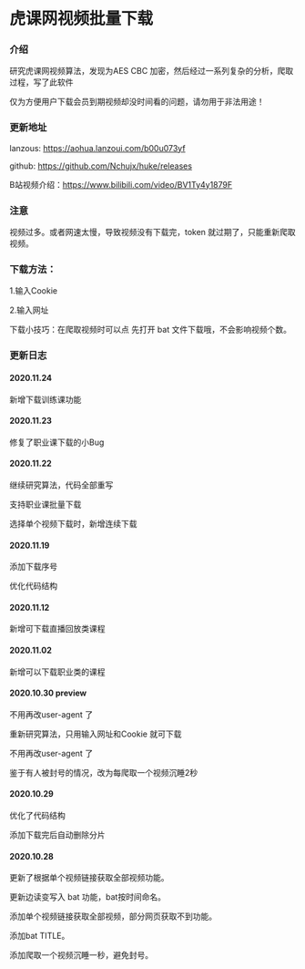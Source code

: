 # 虎课网视频批量下载
### 介绍
研究虎课网视频算法，发现为AES CBC 加密，然后经过一系列复杂的分析，爬取过程，写了此软件

仅为方便用户下载会员到期视频却没时间看的问题，请勿用于非法用途！
### 更新地址
lanzous: https://aohua.lanzoui.com/b00u073yf

github: https://github.com/Nchujx/huke/releases

B站视频介绍：https://www.bilibili.com/video/BV1Ty4y1879F

### 注意
视频过多。或者网速太慢，导致视频没有下载完，token 就过期了，只能重新爬取视频。

### 下载方法：
1.输入Cookie

2.输入网址
	
下载小技巧：在爬取视频时可以点 先打开 bat 文件下载哦，不会影响视频个数。

### 更新日志
#### 2020.11.24
新增下载训练课功能

#### 2020.11.23
修复了职业课下载的小Bug

#### 2020.11.22
继续研究算法，代码全部重写

支持职业课批量下载

选择单个视频下载时，新增连续下载

#### 2020.11.19
添加下载序号

优化代码结构

#### 2020.11.12
新增可下载直播回放类课程

#### 2020.11.02
新增可以下载职业类的课程

#### 2020.10.30 preview
不用再改user-agent 了

重新研究算法，只用输入网址和Cookie 就可下载

不用再改user-agent 了

鉴于有人被封号的情况，改为每爬取一个视频沉睡2秒

#### 2020.10.29

优化了代码结构

添加下载完后自动删除分片

#### 2020.10.28

更新了根据单个视频链接获取全部视频功能。

更新边读变写入 bat 功能，bat按时间命名。

添加单个视频链接获取全部视频，部分网页获取不到功能。

添加bat TITLE。

添加爬取一个视频沉睡一秒，避免封号。
